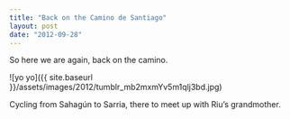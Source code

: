 ```yaml
---
title: "Back on the Camino de Santiago"
layout: post
date: "2012-09-28"
---
```


So here we are again, back on the camino.

![yo yo]({{ site.baseurl }}/assets/images/2012/tumblr_mb2mxmYv5m1qlj3bd.jpg)

Cycling from Sahagún to Sarria, there to meet up with Riu’s grandmother.
